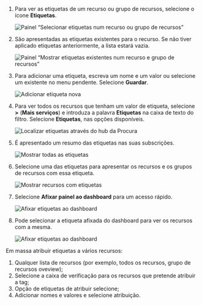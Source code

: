 1. Para ver as etiquetas de um recurso ou grupo de recursos, selecione o ícone **Etiquetas**. 
   
     ![Painel “Selecionar etiquetas num recurso ou grupo de recursos”](./media/resource-manager-tag-resources/select-tag-icon.png)
2. São apresentadas as etiquetas existentes para o recurso. Se não tiver aplicado etiquetas anteriormente, a lista estará vazia. 

     ![Painel “Mostrar etiquetas existentes num recurso e grupo de recursos”](./media/resource-manager-tag-resources/existing-tags.png)
3. Para adicionar uma etiqueta, escreva um nome e um valor ou selecione um existente no menu pendente. Selecione **Guardar**.

     ![Adicionar etiqueta nova](./media/resource-manager-tag-resources/tag-resources.png)
3. Para ver todos os recursos que tenham um valor de etiqueta, selecione **>** (**Mais serviços**) e introduza a palavra **Etiquetas** na caixa de texto do filtro. Selecione **Etiquetas**, nas opções disponíveis.
   
     ![Localizar etiquetas através do hub da Procura](./media/resource-manager-tag-resources/browse-tags.png)
4. É apresentado um resumo das etiquetas nas suas subscrições.
   
     ![Mostrar todas as etiquetas](./media/resource-manager-tag-resources/tag-taxonomy.png)
5. Selecione uma das etiquetas para apresentar os recursos e os grupos de recursos com essa etiqueta.
   
     ![Mostrar recursos com etiquetas](./media/resource-manager-tag-resources/show-tagged-resources.png)
6. Selecione **Afixar painel ao dashboard** para um acesso rápido.
   
     ![Afixar etiquetas ao dashboard](./media/resource-manager-tag-resources/pin-tag.png)
7. Pode selecionar a etiqueta afixada do dashboard para ver os recursos com a mesma.

     ![Afixar etiquetas ao dashboard](./media/resource-manager-tag-resources/show-pinned-tag.png)


Em massa atribuir etiquetas a vários recursos:
1. Qualquer lista de recursos (por exemplo, todos os recursos, grupo de recursos oveview);
2. Selecione a caixa de verificação para os recursos que pretende atribuir a tag;
3. Opção de etiquetas de atribuir selecione;
4. Adicionar nomes e valores e selecione atribuição.
